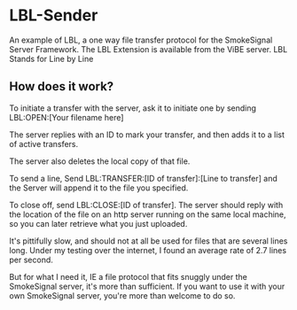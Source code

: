 # LBL-Sender
An example of LBL, a one way file transfer protocol for the SmokeSignal Server Framework.
The LBL Extension is available from the ViBE server.
LBL Stands for Line by Line

## How does it work?

To initiate a transfer with the server, ask it to initiate one by sending LBL:OPEN:[Your filename here]

The server replies with an ID to mark your transfer, and then adds it to a list of active transfers.

The server also deletes the local copy of that file.

To send a line, Send LBL:TRANSFER:[ID of transfer]:[Line to transfer] and the Server will append it to the file you specified.

To close off, send LBL:CLOSE:[ID of transfer]. The server should reply with the location of the file on an http server running on the same local machine, so you can later retrieve what you just uploaded.

It's pittifully slow, and should not at all be used for files that are several lines long.
Under my testing over the internet, I found an average rate of 2.7 lines per second.

But for what I need it, IE a file protocol that fits snuggly under the SmokeSignal server, it's more than sufficient.
If you want to use it with your own SmokeSignal server, you're more than welcome to do so.
